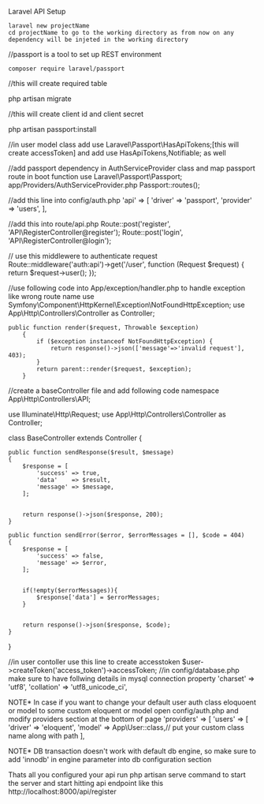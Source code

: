 Laravel API Setup

	laravel new projectName
    cd projectName to go to the working directory as from now on any dependency will be injeted in the working directory
//passport is a tool to set up REST environment

	composer require laravel/passport

//this will create required table 

php artisan migrate

//this will create client id and client secret

php artisan passport:install

//in user model class add 
	use Laravel\Passport\HasApiTokens;[this will create accessToken]
	and add use HasApiTokens,Notifiable; as well

//add passport dependency in AuthServiceProvider class and map passport route in boot function
	use Laravel\Passport\Passport;
	app/Providers/AuthServiceProvider.php
	Passport::routes();

//add this line into config/auth.php
	'api' => [
            'driver' => 'passport',
            'provider' => 'users',
        ],

//add this into route/api.php
	Route::post('register', 'API\RegisterController@register');
	Route::post('login', 'API\RegisterController@login');

	
// use this middlewere to authenticate request
Route::middleware('auth:api')->get('/user', function (Request $request) {
    return $request->user();
});

//use following code into App/exception/handler.php to handle exception like wrong route name
use Symfony\Component\HttpKernel\Exception\NotFoundHttpException;
use App\Http\Controllers\Controller as Controller;

    public function render($request, Throwable $exception)
        {
            if ($exception instanceof NotFoundHttpException) {
                return response()->json(['message'=>'invalid request'], 403);
            }
            return parent::render($request, $exception);
        }
        
//create a baseController file and add following code
namespace App\Http\Controllers\API;

use Illuminate\Http\Request;
use App\Http\Controllers\Controller as Controller;

class BaseController extends Controller
{
 
    public function sendResponse($result, $message)
    {
    	$response = [
            'success' => true,
            'data'    => $result,
            'message' => $message,
        ];


        return response()->json($response, 200);
    }

    public function sendError($error, $errorMessages = [], $code = 404)
    {
    	$response = [
            'success' => false,
            'message' => $error,
        ];


        if(!empty($errorMessages)){
            $response['data'] = $errorMessages;
        }


        return response()->json($response, $code);
    }
}

//in user contoller use this line to create accesstoken
	$user->createToken('access_token')->accessToken;
//in config/database.php make sure to have follwing details in mysql connection property
'charset' => 'utf8',
'collation' => 'utf8_unicode_ci',

NOTE* 
In case if you want to change your default user auth class eloquoent or model to some custom eloquent or model
open config/auth.php
and modify providers section at the bottom of page
'providers' => [
        'users' => [
            'driver' => 'eloquent',
            'model' => App\User::class,// put your custom class name along with path
        ],

NOTE*
DB transaction doesn't work with default db engine, so make sure to add 'innodb' in engine parameter into db configuration section



Thats all 
you configured your api
run php artisan serve command to start the server and start hitting api endpoint like this
http://localhost:8000/api/register
